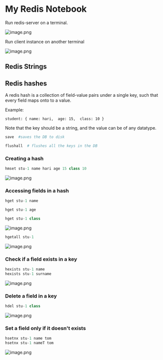 
# My Redis Notebook

Run redis-server on a terminal.

![image.png](attachment:image.png)

Run client instance on another terminal

![image.png](attachment:image.png)

## Redis Strings



## Redis hashes

A redis hash is a collection of field-value pairs under a single key, such that every field maps onto to a value. 

Example: 

`
student: {
       name: hari, 
       age: 15, 
       class: 10
    }
`

Note that the key should be a string, and the value can be of any datatype.


```python
save  #saves the DB to disk
```


```python
flushall  # flushes all the keys in the DB
```

### Creating a hash


```python
hmset stu-1 name hari age 15 class 10
```

![image.png](attachment:image.png)

### Accessing fields in a hash


```python
hget stu-1 name

hget stu-1 age

hget stu-1 class
```

![image.png](attachment:image.png)


```python
hgetall stu-1
```

![image.png](attachment:image.png)

### Check if a field exists in a key


```python
hexists stu-1 name
hexists stu-1 surname
```

![image.png](attachment:image.png)

### Delete a field in a key


```python
hdel stu-1 class
```

![image.png](attachment:image.png)

### Set a field only if it doesn't exists


```python
hsetnx stu-1 name tom
hsetnx stu-1 nameT tom
```

![image.png](attachment:image.png)
